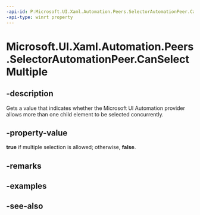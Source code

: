 ```yaml
---
-api-id: P:Microsoft.UI.Xaml.Automation.Peers.SelectorAutomationPeer.CanSelectMultiple
-api-type: winrt property
---
```


<!-- Property syntax
public bool CanSelectMultiple { get; }
-->

# Microsoft.UI.Xaml.Automation.Peers.SelectorAutomationPeer.CanSelectMultiple

## -description
Gets a value that indicates whether the Microsoft UI Automation provider allows more than one child element to be selected concurrently.

## -property-value
**true** if multiple selection is allowed; otherwise, **false**.

## -remarks

## -examples

## -see-also
